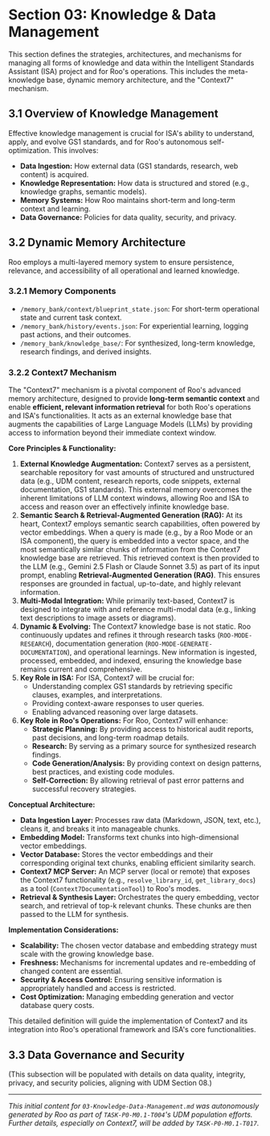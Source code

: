 # Section 03: Knowledge & Data Management

This section defines the strategies, architectures, and mechanisms for managing all forms of knowledge and data within the Intelligent Standards Assistant (ISA) project and for Roo's operations. This includes the meta-knowledge base, dynamic memory architecture, and the "Context7" mechanism.

## 3.1 Overview of Knowledge Management

Effective knowledge management is crucial for ISA's ability to understand, apply, and evolve GS1 standards, and for Roo's autonomous self-optimization. This involves:
- **Data Ingestion:** How external data (GS1 standards, research, web content) is acquired.
- **Knowledge Representation:** How data is structured and stored (e.g., knowledge graphs, semantic models).
- **Memory Systems:** How Roo maintains short-term and long-term context and learning.
- **Data Governance:** Policies for data quality, security, and privacy.

## 3.2 Dynamic Memory Architecture

Roo employs a multi-layered memory system to ensure persistence, relevance, and accessibility of all operational and learned knowledge.

### 3.2.1 Memory Components

- `/memory_bank/context/blueprint_state.json`: For short-term operational state and current task context.
- `/memory_bank/history/events.json`: For experiential learning, logging past actions, and their outcomes.
- `/memory_bank/knowledge_base/`: For synthesized, long-term knowledge, research findings, and derived insights.

### 3.2.2 Context7 Mechanism

The "Context7" mechanism is a pivotal component of Roo's advanced memory architecture, designed to provide **long-term semantic context** and enable **efficient, relevant information retrieval** for both Roo's operations and ISA's functionalities. It acts as an external knowledge base that augments the capabilities of Large Language Models (LLMs) by providing access to information beyond their immediate context window.

**Core Principles & Functionality:**

1.  **External Knowledge Augmentation:** Context7 serves as a persistent, searchable repository for vast amounts of structured and unstructured data (e.g., UDM content, research reports, code snippets, external documentation, GS1 standards). This external memory overcomes the inherent limitations of LLM context windows, allowing Roo and ISA to access and reason over an effectively infinite knowledge base.
2.  **Semantic Search & Retrieval-Augmented Generation (RAG):** At its heart, Context7 employs semantic search capabilities, often powered by vector embeddings. When a query is made (e.g., by a Roo Mode or an ISA component), the query is embedded into a vector space, and the most semantically similar chunks of information from the Context7 knowledge base are retrieved. This retrieved context is then provided to the LLM (e.g., Gemini 2.5 Flash or Claude Sonnet 3.5) as part of its input prompt, enabling **Retrieval-Augmented Generation (RAG)**. This ensures responses are grounded in factual, up-to-date, and highly relevant information.
3.  **Multi-Modal Integration:** While primarily text-based, Context7 is designed to integrate with and reference multi-modal data (e.g., linking text descriptions to image assets or diagrams).
4.  **Dynamic & Evolving:** The Context7 knowledge base is not static. Roo continuously updates and refines it through research tasks (`ROO-MODE-RESEARCH`), documentation generation (`ROO-MODE-GENERATE-DOCUMENTATION`), and operational learnings. New information is ingested, processed, embedded, and indexed, ensuring the knowledge base remains current and comprehensive.
5.  **Key Role in ISA:** For ISA, Context7 will be crucial for:
    *   Understanding complex GS1 standards by retrieving specific clauses, examples, and interpretations.
    *   Providing context-aware responses to user queries.
    *   Enabling advanced reasoning over large datasets.
6.  **Key Role in Roo's Operations:** For Roo, Context7 will enhance:
    *   **Strategic Planning:** By providing access to historical audit reports, past decisions, and long-term roadmap details.
    *   **Research:** By serving as a primary source for synthesized research findings.
    *   **Code Generation/Analysis:** By providing context on design patterns, best practices, and existing code modules.
    *   **Self-Correction:** By allowing retrieval of past error patterns and successful recovery strategies.

**Conceptual Architecture:**

*   **Data Ingestion Layer:** Processes raw data (Markdown, JSON, text, etc.), cleans it, and breaks it into manageable chunks.
*   **Embedding Model:** Transforms text chunks into high-dimensional vector embeddings.
*   **Vector Database:** Stores the vector embeddings and their corresponding original text chunks, enabling efficient similarity search.
*   **Context7 MCP Server:** An MCP server (local or remote) that exposes the Context7 functionality (e.g., `resolve_library_id`, `get_library_docs`) as a tool (`Context7DocumentationTool`) to Roo's modes.
*   **Retrieval & Synthesis Layer:** Orchestrates the query embedding, vector search, and retrieval of top-k relevant chunks. These chunks are then passed to the LLM for synthesis.

**Implementation Considerations:**

*   **Scalability:** The chosen vector database and embedding strategy must scale with the growing knowledge base.
*   **Freshness:** Mechanisms for incremental updates and re-embedding of changed content are essential.
*   **Security & Access Control:** Ensuring sensitive information is appropriately handled and access is restricted.
*   **Cost Optimization:** Managing embedding generation and vector database query costs.

This detailed definition will guide the implementation of Context7 and its integration into Roo's operational framework and ISA's core functionalities.

## 3.3 Data Governance and Security

(This subsection will be populated with details on data quality, integrity, privacy, and security policies, aligning with UDM Section 08.)

---
*This initial content for `03-Knowledge-Data-Management.md` was autonomously generated by Roo as part of `TASK-P0-M0.1-T004`'s UDM population efforts. Further details, especially on Context7, will be added by `TASK-P0-M0.1-T017`.*